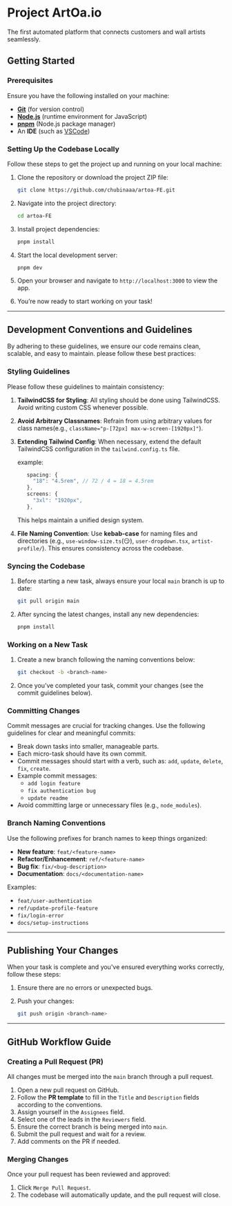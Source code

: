 # Project ArtOa.io

The first automated platform that connects customers and wall artists seamlessly.

## Getting Started

### Prerequisites

Ensure you have the following installed on your machine:

- [**Git**](https://git-scm.com/) (for version control)
- [**Node.js**](https://nodejs.org/en) (runtime environment for JavaScript)
- [**pnpm**](https://pnpm.io/) (Node.js package manager)
- An **IDE** (such as [VSCode](https://code.visualstudio.com/))

### Setting Up the Codebase Locally

Follow these steps to get the project up and running on your local machine:

1. Clone the repository or download the project ZIP file:

   ```bash
   git clone https://github.com/chubinaaa/artoa-FE.git
   ```

2. Navigate into the project directory:

   ```bash
   cd artoa-FE
   ```

3. Install project dependencies:

   ```bash
   pnpm install
   ```

4. Start the local development server:

   ```bash
   pnpm dev
   ```

5. Open your browser and navigate to `http://localhost:3000` to view the app.
6. You’re now ready to start working on your task!

---

## Development Conventions and Guidelines

By adhering to these guidelines, we ensure our code remains clean, scalable,
and easy to maintain.
please follow these best practices:

### Styling Guidelines

Please follow these guidelines to maintain consistency:

1. **TailwindCSS for Styling**: All styling should be done using TailwindCSS.
   Avoid writing custom CSS whenever possible.
2. **Avoid Arbitrary Classnames**: Refrain from using arbitrary values for class
   names(e.g., `className="p-[72px] max-w-screen-[1920px]"`).
3. **Extending Tailwind Config**: When necessary, extend the default TailwindCSS
   configuration in the `tailwind.config.ts` file.

   example:

   ```ts
      spacing: {
        "18": "4.5rem", // 72 / 4 = 18 = 4.5rem
      },
      screens: {
        "3xl": "1920px",
      },
   ```

   This helps maintain a unified design system.

4. **File Naming Convention**: Use **kebab-case** for naming files and directories
   (e.g., `use-window-size.ts`(😏), `user-dropdown.tsx`, `artist-profile/`).
   This ensures consistency across the codebase.

### Syncing the Codebase

1. Before starting a new task, always ensure your local `main` branch is up to date:

   ```bash
   git pull origin main
   ```

2. After syncing the latest changes, install any new dependencies:

   ```bash
   pnpm install
   ```

### Working on a New Task

1. Create a new branch following the naming conventions below:

   ```bash
   git checkout -b <branch-name>
   ```

2. Once you’ve completed your task, commit your changes (see the commit guidelines
   below).

### Committing Changes

Commit messages are crucial for tracking changes. Use the following guidelines
for clear and meaningful commits:

- Break down tasks into smaller, manageable parts.
- Each micro-task should have its own commit.
- Commit messages should start with a verb, such as: `add`, `update`, `delete`,
  `fix`, `create`.
- Example commit messages:
  - `add login feature`
  - `fix authentication bug`
  - `update readme`
- Avoid committing large or unnecessary files (e.g., `node_modules`).

### Branch Naming Conventions

Use the following prefixes for branch names to keep things organized:

- **New feature**: `feat/<feature-name>`
- **Refactor/Enhancement**: `ref/<feature-name>`
- **Bug fix**: `fix/<bug-description>`
- **Documentation**: `docs/<documentation-name>`

Examples:

- `feat/user-authentication`
- `ref/update-profile-feature`
- `fix/login-error`
- `docs/setup-instructions`

---

## Publishing Your Changes

When your task is complete and you've ensured everything works correctly, follow
these steps:

1. Ensure there are no errors or unexpected bugs.
2. Push your changes:

   ```bash
   git push origin <branch-name>
   ```

---

## GitHub Workflow Guide

### Creating a Pull Request (PR)

All changes must be merged into the `main` branch through a pull request.

1. Open a new pull request on GitHub.
2. Follow the **PR template** to fill in the `Title` and `Description` fields
   according to the conventions.
3. Assign yourself in the `Assignees` field.
4. Select one of the leads in the `Reviewers` field.
5. Ensure the correct branch is being merged into `main`.
6. Submit the pull request and wait for a review.
7. Add comments on the PR if needed.

### Merging Changes

Once your pull request has been reviewed and approved:

1. Click `Merge Pull Request`.
2. The codebase will automatically update, and the pull request will close.
